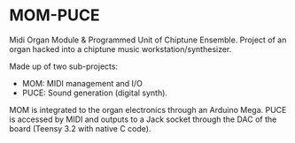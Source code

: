 # MOM-PUCE
Midi Organ Module &amp; Programmed Unit of Chiptune Ensemble.
Project of an organ hacked into a chiptune music workstation/synthesizer.

Made up of two sub-projects:
- MOM: MIDI management and I/O
- PUCE: Sound generation (digital synth).

MOM is integrated to the organ electronics through an Arduino Mega.
PUCE is accessed by MIDI and outputs to a Jack socket through the DAC of the board (Teensy 3.2 with native C code).

